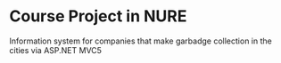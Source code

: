 # Course Project in NURE
Information system for companies that make garbadge collection in the cities via ASP.NET MVC5

